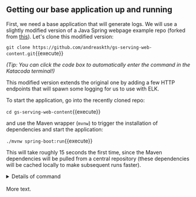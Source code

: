 ## Getting our base application up and running

First, we need a base application that will generate logs. We will use a slightly modified version of a Java Spring webpage example repo (forked from [this](https://github.com/spring-guides/gs-serving-web-content)). Let's clone this modified version:

`git clone https://github.com/andreaskth/gs-serving-web-content.git`{{execute}}

*(Tip: You can click the code box to automatically enter the command in the Katacoda terminal!)*

This modified version extends the original one by adding a few HTTP endpoints that will spawn some logging for us to use with ELK.

To start the application, go into the recently cloned repo:

`cd gs-serving-web-content`{{execute}}

and use the Maven wrapper (`mvnw`) to trigger the installation of dependencies and start the application:

`./mvnw spring-boot:run`{{execute}}

This will take roughly 15 seconds the first time, since the Maven dependencies will be pulled from a central repository (these dependencies will be cached locally to make subsequent runs faster).

<details markdown="1">
<summary>Details of command</summary>

---
<center>
<b>What did that command just do?</b></br></br>
</center>
Another test to see which looks best on Katacoda. Lorem ipsum dolor sit amet, consectetur adipiscing elit, sed do eiusmod tempor incididunt ut labore et dolore magna aliqua. Ut enim ad minim veniam, quis nostrud exercitation ullamco laboris nisi ut aliquip ex ea commodo consequat.

```
Does this work?
```

```html
<body>
<p>How about this?</p>
</body>
```

---
</details>

<br/>
More text.